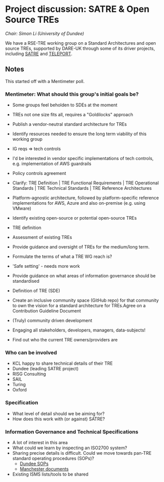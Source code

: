 # Project discussion: SATRE & Open Source TREs

_Chair: Simon Li (University of Dundee)_

We have a RSE-TRE working group on a Standard Architectures and open source TREs, supported by DARE-UK through some of its driver projects, including [SATRE](https://dareuk.org.uk/driver-project-satre/) and [TELEPORT](https://dareuk.org.uk/driver-project-teleport/).

## Notes

This started off with a Mentimeter poll.

### Mentimeter: What should this group's initial goals be?

- Some groups feel beholden to SDEs at the moment
- TREs not one size fits all, requires a "Goldilocks" approach

- Publish a vendor-neutral standard architecture for TREs
- Identify resources needed to ensure the long term viability of this working group
- IG reqs => tech controls
- I'd be interested in vendor specific implementations of tech controls, e.g. implementation of AWS guardrails
- Policy controls agreement
- Clarify: TRE Definition | TRE Functional Requirements | TRE Operational Standards | TRE Technical Standards | TRE Reference Architectures
- Platform-agnostic architecture, followed by platform-specific reference implementations for AWS, Azure and also on-premise (e.g. using VMware)
- Identify existing open-source or potential open-source TREs
- TRE definition
- Assessment of existing TREs
- Provide guidance and oversight of TREs for the medium/long term.
- Formulate the terms of what a TRE WG reach is?
- 'Safe setting' - needs more work
- Provide guidance on what areas of information governance should be standardised
- Definition of TRE (SDE)
- Create an inclusive community space (GitHub repo) for that community to own the vision for a standard architecture for TREs.Agree on a Contribution Guideline Document
- (Truly) community driven development
- Engaging all stakeholders, developers, managers, data-subjects!
- Find out who the current TRE owners/providers are

### Who can be involved

- KCL happy to share technical details of their TRE
- Dundee (leading SATRE project)
- RISG Consulting
- SAIL
- Turing
- Oxford

### Specification

- What level of detail should we be aiming for?
- How does this work with (or against) SATRE?

### Information Governance and Technical Specifications

- A lot of interest in this area
- What could we learn by inspecting an ISO2700 system?
- Sharing precise details is difficult. Could we move towards pan-TRE standard operating procedures (SOPs)?
  - [Dundee SOPs](https://www.dundee.ac.uk/corporate-information/standard-operating-procedures-hic)
  - [Manchester documents](https://github.com/connectedhealthcities/chc-gm-isms)
- Existing ISMS lists/tools to be shared
